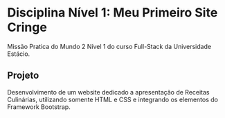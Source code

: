 <h1>Disciplina Nível 1: Meu Primeiro Site Cringe</h1>

Missão Pratica do Mundo 2 Nível 1 do curso Full-Stack da Universidade Estácio.

<h2>Projeto</h2>
Desenvolvimento de um website dedicado a apresentação de Receitas Culinárias, utilizando somente HTML e CSS e integrando os elementos do Framework Bootstrap.
